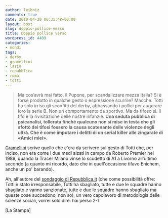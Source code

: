 ```yaml
---
author: leibniz
comments: true
date: 2010-04-20 06:31:48+00:00
layout: post
slug: doppio-pollice-verso
title: Doppio pollice verso
wordpress_id: 4409
categories:
- mondi
tags:
- derby
- gramellini
- lazio
- repubblica
- roma
- totti
---
```


> Ma cos’avrà mai fatto, il Pupone, per scandalizzare mezza Italia? Si è forse prodotto in qualche gesto o espressione scurrile? Macché. Totti ha solo irriso gli sconfitti del derby, abbassando i pollici per augurare loro la serie B. Non un comportamento da sportivo. Ma da tifoso sì. Il tifo è la rivisitazione delle nostre infanzie. **Una seduta pubblica di psicanalisi, tollerata finché qualcuno non si mise in testa che gli sfottò dei tifosi fossero la causa scatenante delle violenze degli ultrà. Che è come imputare i delitti di un serial killer alle zingarate di «Amici miei».**


[Gramellini](http://www.lastampa.it/_web/cmstp/tmplRubriche/editoriali/grubrica.asp?ID_blog=41&ID_articolo=801&ID_sezione=56&sezione=) scrive quello che c'era da scrivere sul gesto di Totti che, per inciso, non era come i due medi alzati in campo da Roberto Premier nel 1989, quando la Tracer Milano vinse lo scudetto di A1 a Livorno all'ultimo secondo (a quanto mi ricordo, dato che in quell'occasione tifavo Enichem, anche un po' barando).

Ah, all'autore del [sondaggio di Repubblica.it](http://temi.repubblica.it/repubblica-sondaggio/?pollId=1989) (che come possibilità offre: Totti è stato irresponsabile, Totti ha sbagliato, tutte e due le squadre hanno sbagliato e vanno sanzionate, tutte e due le squadre hanno sbagliato ma queste cose succedono, non so), un vero capolavoro di metodologia delle scienze sociali, vorrei solo dire: hai perso 2-1.

[La Stampa]
